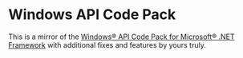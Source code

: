 ﻿# Windows API Code Pack

This is a mirror of the [Windows® API Code Pack for Microsoft® .NET Framework](http://archive.msdn.microsoft.com/WindowsAPICodePack) with additional fixes and features by yours truly.
